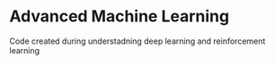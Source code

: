 # Advanced Machine Learning


Code created during understadning deep learning and reinforcement learning
